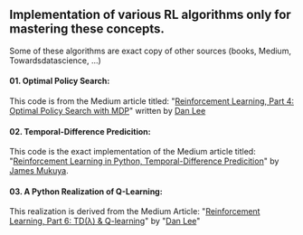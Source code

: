 ## Implementation of various RL algorithms only for mastering these concepts.

Some of these algorithms are exact copy of other sources (books, Medium, Towardsdatascience, ...)

#### 01. Optimal Policy Search: 
This code is from the Medium article titled: "[Reinforcement Learning, Part 4: Optimal Policy Search with MDP](https://medium.com/ai%C2%B3-theory-practice-business/reinforcement-learning-part-4-optimal-policy-search-with-mdp-7fc96158ea8a)" written by [Dan Lee](https://medium.com/@Adline125)

#### 02. Temporal-Difference Predicition:
This code is the exact implementation of the Medium article titled: "[Reinforcement Learning in Python, Temporal-Difference Predicition](https://medium.com/reinforcement-learning-in-python-temporal/reinforcement-learning-in-python-temporal-difference-prediction-5b3b4e46f22f)" by [James Mukuya](https://medium.com/@james.mukuya).

#### 03. A Python Realization of Q-Learning:
This realization is derived from the Medium Article: "[Reinforcement Learning, Part 6: TD(λ) & Q-learning](https://medium.com/ai%C2%B3-theory-practice-business/reinforcement-learning-part-6-td-%CE%BB-q-learning-99cdfdf4e76a)" by "[Dan Lee](https://medium.com/@Adline125)"
